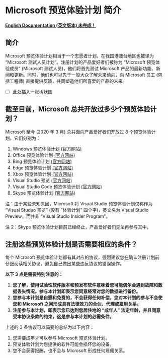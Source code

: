 # Microsoft 预览体验计划 简介

[**English Documentation (英文版本) 未完成！**](https://github.com/Lingggao/Microsoft_Insider_Program/tree/master/Microsoft%20Insider%20Program%20Introduction)

## 简介

Microsoft 预览体验计划相当于一个志愿者计划，在我国港澳台地区也被译为 “Microsoft 测试人员计划”。注册计划的产品爱好者们被称为 “Microsoft 预览体验成员” (Microsoft 测试人员)，他们将首先测试 Microsoft 产品的最新功能、新闻和更新。同时，他们也可以先于一般大众了解未来动向，向 Microsoft 员工 (包括工程师) 直接提供反馈，共同塑造他们所喜爱的产品的未来。

- [ ] 此处插入一张树状图

## 截至目前，Microsoft 总共开放过多少个预览体验计划？

Microsoft 至今 (2020 年 3 月) 总共面向产品爱好者们开放过 8 个预览体验计划，它们分别为：

1. Windows 预览体验计划 [(官方网站)](https://)
2. Office 预览体验计划 [(官方网站)](https://)
3. Bing 预览体验计划 [(官方网站)](https://)
4. Edge 预览体验计划 [(官方网站)](https://)
5. Xbox 预览体验计划 [(官方网站)](https://)
6. Visual Studio 预览 [(官方网站)](https://)
7. Visual Studio Code 预览体验计划 [(官方网站)](https://)
8. Skype 预览体验计划 [(官方网站)](https://)

注：由于某些未知原因，Microsoft 将 Visual Studio 预览体验计划仅称作为 “Visual Studuo 预览” (没有 “体验计划” 四个字)，英文名为 Visual Studio Preview，而并非 “Visual Studio Insider Program”。

注 2：Skype 预览体验计划目前已经终止，产品爱好者们无法再参与其中。

## 注册这些预览体验计划是否需要相应的条件？

每个 Microsoft 预览体验计划都有其对应的协议，强烈建议您在确认注册计划前仔细阅读相关协议，避免自己做出某些违反协议的错误操作。

**以下 3 点是需要特别注意的：**

1. **您了解，使用试验性软件版本和预发布软件意味着您可能偶尔会遇到故障和数据丢失情况。参与本计划即表示您同意经常对您的数据进行备份。**
2. **您参与本计划是自愿和免费的，不会获得任何补偿。您对本计划的参与不会使您和 Microsoft 之间形成具有法律效力的合伙、代理或雇用关系。**
3. **注册参与本计划，即表示您已达到您居住地的 “成年人” 法定年龄，并且同意受本协议条款的约束，这是参与本计划的必需条件。**

上述的 3 条协议可以简要的总结为以下内容：

1. 您需要成年才可以参与 Microsoft 预览体验计划。
2. 预览体验计划为您提供的软件可能会损坏您的设备。
3. 您不会获得报酬，也不会与 Microsoft 形成任何雇佣关系。

